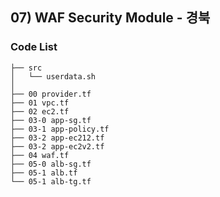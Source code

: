 ## 07) WAF Security Module - 경북
### Code List
```shell
├── src
│   └── userdata.sh
│
├── 00 provider.tf
├── 01 vpc.tf
├── 02 ec2.tf
├── 03-0 app-sg.tf
├── 03-1 app-policy.tf
├── 03-2 app-ec212.tf
├── 03-2 app-ec2v2.tf
├── 04 waf.tf
├── 05-0 alb-sg.tf
├── 05-1 alb.tf
└── 05-1 alb-tg.tf
```